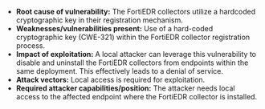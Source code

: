 - **Root cause of vulnerability:** The FortiEDR collectors utilize a hardcoded cryptographic key in their registration mechanism.
- **Weaknesses/vulnerabilities present:** Use of a hard-coded cryptographic key (CWE-321) within the FortiEDR collector registration process.
- **Impact of exploitation:** A local attacker can leverage this vulnerability to disable and uninstall the FortiEDR collectors from endpoints within the same deployment. This effectively leads to a denial of service.
- **Attack vectors:** Local access is required for exploitation.
- **Required attacker capabilities/position:** The attacker needs local access to the affected endpoint where the FortiEDR collector is installed.